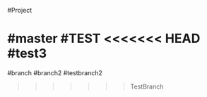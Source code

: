 #Project

#master
#TEST
<<<<<<< HEAD
#test3
=======

#branch
#branch2
#testbranch2
>>>>>>> TestBranch
